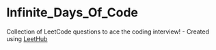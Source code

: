 # Infinite_Days_Of_Code
Collection of LeetCode questions to ace the coding interview! - Created using [LeetHub](https://github.com/QasimWani/LeetHub)
